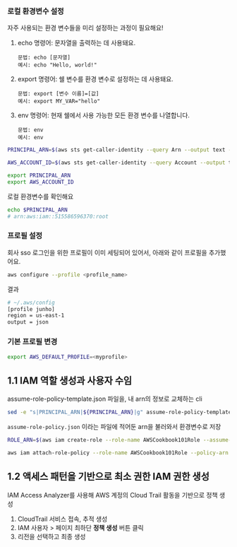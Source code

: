### 로컬 환경변수 설정

자주 사용되는 환경 변수들을 미리 설정하는 과정이 필요해요!

1. echo 명령어: 문자열을 출력하는 데 사용돼요.

   ```
   문법: echo [문자열]
   예시: echo "Hello, world!"
   ```

2. export 명령어: 쉘 변수를 환경 변수로 설정하는 데 사용돼요.

   ```
   문법: export [변수 이름]=[값]
   예시: export MY_VAR="hello"
   ```

3. env 명령어: 현재 쉘에서 사용 가능한 모든 환경 변수를 나열합니다.
   ```
   문법: env
   예시: env
   ```

```bash
PRINCIPAL_ARN=$(aws sts get-caller-identity --query Arn --output text --profile ausg-jun)

AWS_ACCOUNT_ID=$(aws sts get-caller-identity --query Account --output text --profile ausg-jun)

export PRINCIPAL_ARN
export AWS_ACCOUNT_ID
```

로컬 환경변수를 확인해요

```bash
echo $PRINCIPAL_ARN
# arn:aws:iam::515586596370:root
```

### 프로필 설정

회사 sso 로그인을 위한 프로필이 이미 세팅되어 있어서, 아래와 같이 프로필을 추가했어요.

```bash
aws configure --profile <profile_name>
```

결과

```bash
# ~/.aws/config
[profile junho]
region = us-east-1
output = json
```

### 기본 프로필 변경

```bash
export AWS_DEFAULT_PROFILE=<myprofile>
```

## 1.1 IAM 역할 생성과 사용자 수임

assume-role-policy-template.json 파일을, 내 arn의 정보로 교체하는 cli

```bash
sed -e "s|PRINCIPAL_ARN|${PRINCIPAL_ARN}|g" assume-role-policy-template.json > assume-role-policy.json
```

`assume-role-policy.json` 이라는 파일에 적어둔 arn을 불러와서 환경변수로 저장

```bash
ROLE_ARN=$(aws iam create-role --role-name AWSCookbook101Role --assume-role-policy-document  file://assume-role-policy.json --output text --query Role.Arn --profile junho)
```

```bash
aws iam attach-role-policy --role-name AWSCookbook101Role --policy-arn arn:aws:iam::aws:policy/PowerUserAccess --profile junho
```

## 1.2 액세스 패턴을 기반으로 최소 권한 IAM 권한 생성

IAM Access Analyzer를 사용해 AWS 계정의 Cloud Trail 활동을 기반으로 정책 생성

1. CloudTrail 서비스 접속, 추적 생성
2. IAM 사용자 > 페이지 최하단 **정책 생성** 버튼 클릭
3. 리전을 선택하고 최종 생성
